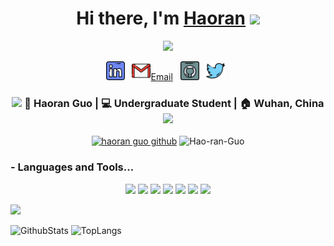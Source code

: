 <div align="center">
   <h1>Hi there, I'm <a href="https://hao-ran-guo.github.io">Haoran</a> <img src="https://media.giphy.com/media/hvRJCLFzcasrR4ia7z/giphy.gif" width="25px"> </h1>
   <img src="https://pronoun.cyou/x/y?subject=He&object=Him&height=20"> 
</div>

<p align='center'>
    <a href="https://www.linkedin.com/in/haoranguo/"><img height="30" src="./img/linkedin.png"></a>&nbsp;&nbsp;
    <a href="mailto:haoranguo.me@gmail.com"><img height="30" src="./img/gmail.png">Email</a>&nbsp;&nbsp;
    <a href="https://github.com/hao-ran-guo"><img height="30" src="./img/github.png"></a>&nbsp;&nbsp;
    <a href="https://twitter.com/haoranguome"><img height="30" src="./img/twitter.png"></a>&nbsp;&nbsp;
 </p>

<div align="center">
    <h3>
        <img src="https://media.giphy.com/media/WUlplcMpOCEmTGBtBW/giphy.gif" width="30"> 🙎 Haoran Guo | 💻 Undergraduate Student | 🏠 Wuhan, China <img src="https://media.giphy.com/media/WUlplcMpOCEmTGBtBW/giphy.gif" width="30">
    </h3>
</div>

<p align="center">
   <a href="https://visitor-badge.glitch.me/badge?page_id=hao-ran-guo.hao.ran.guo"> <img alt="haoran guo github" src="https://visitor-badge.glitch.me/badge?page_id=hao-ran-guo.hao.ran.guo"></a>
   <img src="https://custom-icon-badges.herokuapp.com/github/last-commit/hao-ran-guo/hao-ran-guo" alt="Hao-ran-Guo"/>
</p>

### - Languages and Tools...

<p align="center">
  <a href="https://cplusplus.com/"><img src="https://img.shields.io/badge/C%2B%2B-00599C?logo=cplusplus&logoColor=fff&style=flat"></a>
  <a href="https://www.python.org"><img src="https://img.shields.io/badge/Python-3776AB?logo=python&logoColor=fff&style=flat"></a>
  <a href="https://www.linux.org/"><img src="https://img.shields.io/badge/Linux-FCC624?logo=linux&logoColor=000&style=flat"></a>
  <a href="https://www.ros.org/"><img src="https://img.shields.io/badge/ROS-A8B9CC?logo=ros&logoColor=fff&style=flat"></a>
  <a href="https://pytorch.org/"><img src="https://img.shields.io/badge/Pytorch-E34F26?logo=pytorch&logoColor=fff&style=flat"></a>
  <a href="https://code.visualstudio.com/"><img src="https://img.shields.io/badge/Visual%20Studio%20Code-007ACC?logo=visualstudiocode&logoColor=fff&style=flat"></a>
  <a href="https://github.com/"><img src="https://img.shields.io/badge/GitHub-181717?logo=github&logoColor=fff&style=flat"></a>
</p>
  <img src="https://skillicons.dev/icons?i=ps,ai,pr,c,cpp,cs,ts,discord,twitter,mongodb,instagram,idea,git" /><br>


![GithubStats](https://github-readme-stats.vercel.app/api?username=Hao-ran-Guo&show_icons=true&theme=default&count_private=true)
![TopLangs](https://github-readme-stats.vercel.app/api/top-langs/?username=Hao-ran-Guo&layout=compact&theme=default&count_private=true)




